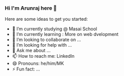 ### Hi I'm Arunraj here 👋

Here are some ideas to get you started:

- 🔭 I’m currently studying @ Masai School
- 🌱 I’m currently learning : More on web dvelopment
- 👯 I’m looking to collaborate on ...
- 🤔 I’m looking for help with ...
- 💬 Ask me about ...
- 📫 How to reach me: LinkedIn
- 😄 Pronouns: he/him/MK
- ⚡ Fun fact: ...

